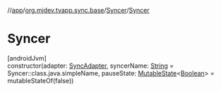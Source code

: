 //[app](../../../index.md)/[org.mjdev.tvapp.sync.base](../index.md)/[Syncer](index.md)/[Syncer](-syncer.md)

# Syncer

[androidJvm]\
constructor(adapter: [SyncAdapter](../../org.mjdev.tvapp.sync/-sync-adapter/index.md), syncerName: [String](https://kotlinlang.org/api/latest/jvm/stdlib/kotlin/-string/index.html) = Syncer::class.java.simpleName, pauseState: [MutableState](https://developer.android.com/reference/kotlin/androidx/compose/runtime/MutableState.html)&lt;[Boolean](https://kotlinlang.org/api/latest/jvm/stdlib/kotlin/-boolean/index.html)&gt; = mutableStateOf(false))
